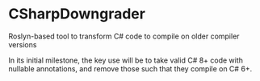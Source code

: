 # CSharpDowngrader
Roslyn-based tool to transform C# code to compile on older compiler versions

In its initial milestone, the key use will be to take valid C# 8+ code with nullable annotations,
and remove those such that they compile on C# 6+.
